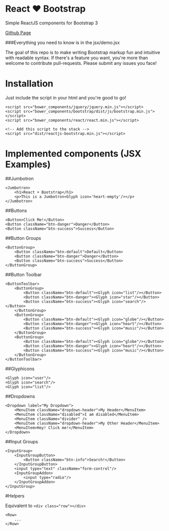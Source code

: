 React :heart: Bootstrap
=================

Simple ReactJS components for Bootstrap 3

[Github Page](http://saada.github.io/reactjs-bootstrap/ "ReactJS-Bootstrap")

###Everything you need to know is in the jsx/demo.jsx

The goal of this repo is to make writing Bootstrap markup fun and intuitive with readable syntax. If there's a feature you want, you're more than welcome to contribute pull-requests. Please submit any issues you face!

# Installation

Just include the script in your html and you're good to go!

	<script src="bower_components/jquery/jquery.min.js"></script>
	<script src="bower_components/bootstrap/dist/js/bootstrap.min.js"></script>
	<script src="bower_components/react/react.min.js"></script>
	
	<!-- Add this script to the stack -->
	<script src="dist/reactjs-bootstrap.min.js"></script>

# Implemented components (JSX Examples)

##Jumbotron

	<Jumbotron>
		<h1>React + Bootstrap</h1>
		<p>This is a Jumbotron<Glyph icon='heart-empty'/></p>
	</Jumbotron>

##Buttons

	<Button>Click Me!</Button>
	<Button className="btn-danger">Danger</Button>
	<Button className="btn-success">Success</Button>

##Button Groups

	<ButtonGroup>
		<Button className="btn-default">Default</Button>
		<Button className="btn-danger">Danger</Button>
		<Button className="btn-success">Success</Button>
	</ButtonGroup>

##Button Toolbar

	<ButtonToolbar>
		<ButtonGroup>
			<Button className="btn-default"><Glyph icon="list"/></Button>
			<Button className="btn-danger"><Glyph icon="star"/></Button>
			<Button className="btn-success"><Glyph icon="search"/></Button>
		</ButtonGroup>
		<ButtonGroup>
			<Button className="btn-default"><Glyph icon="globe"/></Button>
			<Button className="btn-danger"><Glyph icon="heart"/></Button>
			<Button className="btn-success"><Glyph icon="music"/></Button>
		</ButtonGroup>
		<ButtonGroup>
			<Button className="btn-default"><Glyph icon="globe"/></Button>
			<Button className="btn-danger"><Glyph icon="heart"/></Button>
			<Button className="btn-success"><Glyph icon="music"/></Button>
		</ButtonGroup>
	</ButtonToolbar>

##Glyphicons

	<Glyph icon="user"/>
	<Glyph icon="search"/>
	<Glyph icon="list"/>

##Dropdowns

	<Dropdown label="My Dropdown">
		<MenuItem className="dropdown-header">My Header</MenuItem>
		<MenuItem className="disabled">I am disabled</MenuItem>
		<MenuItem className="divider" />
		<MenuItem className="dropdown-header">My Other Header</MenuItem>
		<MenuItem>Hey! Click me!</MenuItem>
	</Dropdown>

##Input Groups

	<InputGroup>
		<InputGroupButton>
			<Button className="btn-info">Search!</Button>
		</InputGroupButton>
		<input type="text" className="form-control"/>
		<InputGroupAddon>
			<input type="radio"/>
		</InputGroupAddon>
	</InputGroup>

#Helpers

Equivalent to `<div class="row"></div>`

	<Row>
		...
	</Row>
